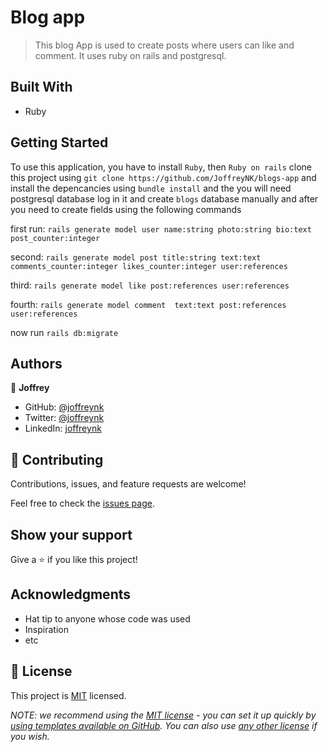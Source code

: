 # Blog app

> This blog App is used to create posts where users can like and comment. It uses ruby on rails and postgresql.

## Built With

- Ruby

## Getting Started

To use this application, you have to install ```Ruby```, then ```Ruby on rails``` clone this project using ```git clone https://github.com/JoffreyNK/blogs-app``` and install the depencancies using ```bundle install``` 
and the you will need postgresql database log in it and create `blogs` database manually
and after you need to create fields using the following commands

first run:  ```rails generate model user name:string photo:string bio:text post_counter:integer```

second: ```rails generate model post title:string text:text comments_counter:integer likes_counter:integer user:references```

third: ```rails generate model like post:references user:references```

fourth: ```rails generate model comment  text:text post:references user:references```

now run ```rails db:migrate```


## Authors

👤 **Joffrey**

- GitHub: [@joffreynk](https://github.com/joffreynk)
- Twitter: [@joffreynk](https://twitter.com/joffreynk)
- LinkedIn: [joffreynk](https://linkedin.com/in/joffreynk)


## 🤝 Contributing

Contributions, issues, and feature requests are welcome!

Feel free to check the [issues page](../../issues/).

## Show your support

Give a ⭐️ if you like this project!

## Acknowledgments

- Hat tip to anyone whose code was used
- Inspiration
- etc

## 📝 License

This project is [MIT](./LICENSE) licensed.

_NOTE: we recommend using the [MIT license](https://choosealicense.com/licenses/mit/) - you can set it up quickly by [using templates available on GitHub](https://docs.github.com/en/communities/setting-up-your-project-for-healthy-contributions/adding-a-license-to-a-repository). You can also use [any other license](https://choosealicense.com/licenses/) if you wish._
